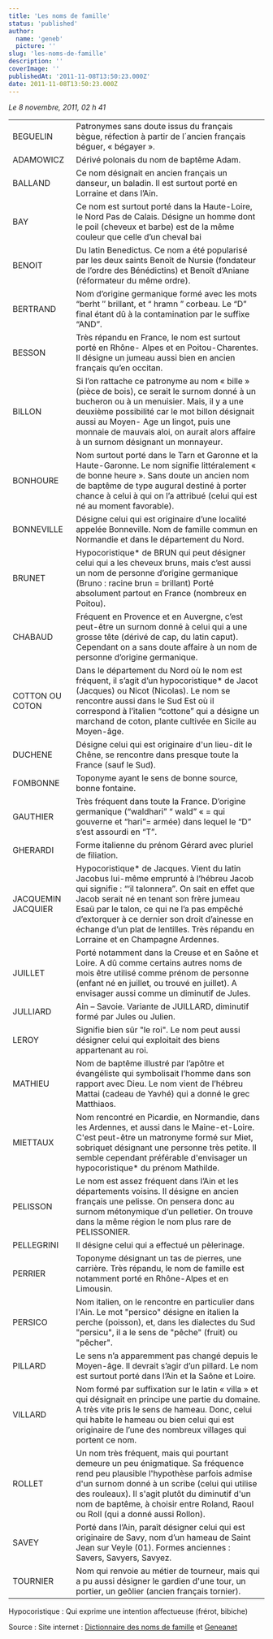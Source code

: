 ```yaml
---
title: 'Les noms de famille'
status: 'published'
author:
  name: 'geneb'
  picture: ''
slug: 'les-noms-de-famille'
description: ''
coverImage: ''
publishedAt: '2011-11-08T13:50:23.000Z'
date: 2011-11-08T13:50:23.000Z
---
```


*Le 8 novembre, 2011, 02 h 41*

|                    |                                                                                                                                                                                                                                                                                                                                                                         |
|--------------------|-------------------------------------------------------------------------------------------------------------------------------------------------------------------------------------------------------------------------------------------------------------------------------------------------------------------------------------------------------------------------|
| BEGUELIN           | Patronymes sans doute issus du français bègue, réfection à partir de l´ancien français béguer, « bégayer ».                                                                                                                                                                                                                                                             |
| ADAMOWICZ          | Dérivé polonais du nom de baptême Adam.                                                                                                                                                                                                                                                                                                                                 |
| BALLAND            | Ce nom désignait en ancien français un danseur, un baladin. Il est surtout porté en Lorraine et dans l’Ain.                                                                                                                                                                                                                                                             |
| BAY                | Ce nom est surtout porté dans la Haute-Loire, le Nord Pas de Calais. Désigne un homme dont le poil (cheveux et barbe) est de la même couleur que celle d’un cheval bai                                                                                                                                                                                                  |
| BENOIT             | Du latin Benedictus. Ce nom a été popularisé par les deux saints Benoît de Nursie (fondateur de l’ordre des Bénédictins) et Benoît d’Aniane (réformateur du même ordre).                                                                                                                                                                                                |
| BERTRAND           | Nom d’origine germanique formé avec les mots “berht ″ brillant, et “ hramn ” corbeau. Le “D” final étant dû à la contamination par le suffixe “AND”.                                                                                                                                                                                                                    |
| BESSON             | Très répandu en France, le nom est surtout porté en Rhône- Alpes et en Poitou-Charentes. Il désigne un jumeau aussi bien en ancien français qu’en occitan.                                                                                                                                                                                                              |
| BILLON             | Si l’on rattache ce patronyme au nom « bille » (pièce de bois), ce serait le surnom donné à un bucheron ou à un menuisier. Mais, il y a une deuxième possibilité car le mot billon désignait aussi au Moyen- Age un lingot, puis une monnaie de mauvais aloi, on aurait alors affaire à un surnom désignant un monnayeur.                                               |
| BONHOURE           | Nom surtout porté dans le Tarn et Garonne et la Haute-Garonne. Le nom signifie littéralement « de bonne heure ». Sans doute un ancien nom de baptême de type augural destiné à porter chance à celui à qui on l’a attribué (celui qui est né au moment favorable).                                                                                                      |
| BONNEVILLE         | Désigne celui qui est originaire d’une localité appelée Bonneville. Nom de famille commun en Normandie et dans le département du Nord.                                                                                                                                                                                                                                  |
| BRUNET             | Hypocoristique\* de BRUN qui peut désigner celui qui a les cheveux bruns, mais c’est aussi un nom de personne d’origine germanique (Bruno : racine brun = brillant) Porté absolument partout en France (nombreux en Poitou).                                                                                                                                            |
| CHABAUD            | Fréquent en Provence et en Auvergne, c’est peut-être un surnom donné à celui qui a une grosse tête (dérivé de cap, du latin caput). Cependant on a sans doute affaire à un nom de personne d’origine germanique.                                                                                                                                                        |
| COTTON OU COTON    | Dans le département du Nord où le nom est fréquent, il s’agit d’un hypocoristique\* de Jacot (Jacques) ou Nicot (Nicolas). Le nom se rencontre aussi dans le Sud Est où il correspond à l’italien “cottone” qui a désigne un marchand de coton, plante cultivée en Sicile au Moyen-âge.                                                                                 |
| DUCHENE            | Désigne celui qui est originaire d'un lieu-dit le Chêne, se rencontre dans presque toute la France (sauf le Sud).                                                                                                                                                                                                                                                       |
| FOMBONNE           | Toponyme ayant le sens de bonne source, bonne fontaine.                                                                                                                                                                                                                                                                                                                 |
| GAUTHIER           | Très fréquent dans toute la France. D’origine germanique (“waldhari” “ wald” « = qui gouverne et “hari”= armée) dans lequel le “D” s’est assourdi en “T”.                                                                                                                                                                                                               |
| GHERARDI           | Forme italienne du prénom Gérard avec pluriel de filiation.                                                                                                                                                                                                                                                                                                             |
| JACQUEMIN JACQUIER | Hypocoristique\* de Jacques. Vient du latin Jacobus lui-même emprunté à l’hébreu Jacob qui signifie : “‘il talonnera”. On sait en effet que Jacob serait né en tenant son frère jumeau Esaü par le talon, ce qui ne l’a pas empêché d’extorquer à ce dernier son droit d’ainesse en échange d’un plat de lentilles.  Très répandu en Lorraine et en Champagne Ardennes. |
| JUILLET            | Porté notamment dans la Creuse et en Saône et Loire. A dû comme certains autres noms de mois être utilisé comme prénom de personne (enfant né en juillet, ou trouvé en juillet). A envisager aussi comme un diminutif de Jules.                                                                                                                                         |
| JULLIARD           | Ain – Savoie. Variante de JUILLARD, diminutif formé par Jules ou Julien.                                                                                                                                                                                                                                                                                                |
| LEROY              | Signifie bien sûr "le roi". Le nom peut aussi désigner celui qui exploitait des biens appartenant au roi.                                                                                                                                                                                                                                                               |
| MATHIEU            | Nom de baptême illustré par l’apôtre et évangéliste qui symbolisait l’homme dans son rapport avec Dieu. Le nom vient de l’hébreu Mattai (cadeau de Yavhé) qui a donné le grec Matthiaos.                                                                                                                                                                                |
| MIETTAUX           | Nom rencontré en Picardie, en Normandie, dans les Ardennes, et aussi dans le Maine-et-Loire. C'est peut-être un matronyme formé sur Miet, sobriquet désignant une personne très petite. Il semble cependant préférable d'envisager un hypocoristique\* du prénom Mathilde.                                                                                              |
| PELISSON           | Le nom est assez fréquent dans l’Ain et les départements voisins. Il désigne en ancien français une pelisse. On pensera donc au surnom métonymique d’un pelletier. On trouve dans la même région le nom plus rare de PELISSONIER.                                                                                                                                       |
| PELLEGRINI         | Il désigne celui qui a effectué un pèlerinage.                                                                                                                                                                                                                                                                                                                          |
| PERRIER            | Toponyme désignant un tas de pierres, une carrière. Très répandu, le nom de famille est notamment porté en Rhône-Alpes et en Limousin.                                                                                                                                                                                                                                  |
| PERSICO            | Nom italien, on le rencontre en particulier dans l'Ain. Le mot "persico" désigne en italien la perche (poisson), et, dans les dialectes du Sud "persicu", il a le sens de "pêche" (fruit) ou "pêcher".                                                                                                                                                                  |
| PILLARD            | Le sens n’a apparemment pas changé depuis le Moyen-âge. Il devrait s’agir d’un pillard. Le nom est surtout porté dans l’Ain et la Saône et Loire.                                                                                                                                                                                                                       |
| VILLARD            | Nom formé par suffixation sur le latin « villa » et qui désignait en principe une partie du domaine. A très vite pris le sens de hameau. Donc, celui qui habite le hameau ou bien celui qui est originaire de l’une des nombreux villages qui portent ce nom.                                                                                                           |
| ROLLET             | Un nom très fréquent, mais qui pourtant demeure un peu énigmatique. Sa fréquence rend peu plausible l'hypothèse parfois admise d'un surnom donné à un scribe (celui qui utilise des rouleaux). Il s'agit plutôt du diminutif d'un nom de baptême, à choisir entre Roland, Raoul ou Roll (qui a donné aussi Rollon).                                                     |
| SAVEY              | Porté dans l’Ain, paraît désigner celui qui est originaire de Savy, nom d’un hameau de Saint Jean sur Veyle (01). Formes anciennes : Savers, Savyers, Savyez.                                                                                                                                                                                                           |
| TOURNIER           | Nom qui renvoie au métier de tourneur, mais qui a pu aussi désigner le gardien d'une tour, un portier, un geôlier (ancien français tornier).                                                                                                                                                                                                                            |


Hypocoristique : Qui exprime une intention affectueuse (frérot, bibiche)

Source : Site internet : [Dictionnaire des noms de famille](https://www.jtosti.com) et [Geneanet](https://www.geneanet.org)
